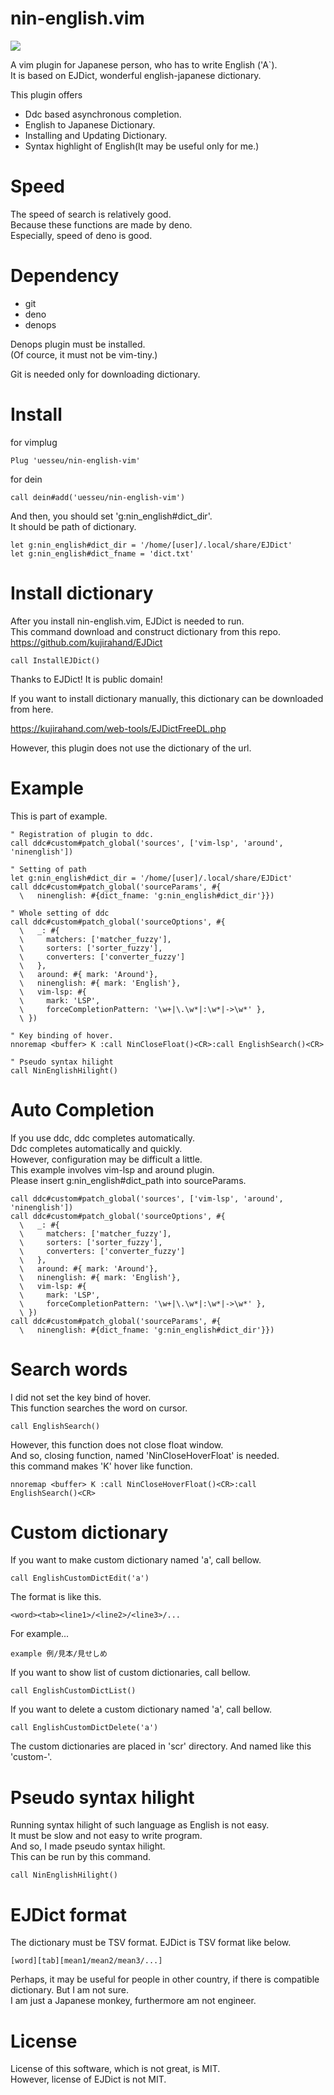 # nin-english.vim
![](sample.gif)

A vim plugin for Japanese person, who has to write English ('A`).  
It is based on EJDict, wonderful english-japanese dictionary.  

This plugin offers
- Ddc based asynchronous completion.
- English to Japanese Dictionary.
- Installing and Updating Dictionary.
- Syntax highlight of English(It may be useful only for me.)

# Speed
The speed of search is relatively good.  
Because these functions are made by deno.  
Especially, speed of deno is good.  

# Dependency
- git
- deno
- denops

Denops plugin must be installed.  
(Of cource, it must not be vim-tiny.)  

Git is needed only for downloading dictionary.

# Install
for vimplug

```
Plug 'uesseu/nin-english-vim'
```

for dein
```
call dein#add('uesseu/nin-english-vim')
```

And then, you should set 'g:nin_english#dict_dir'.  
It should be path of dictionary.  

```vim
let g:nin_english#dict_dir = '/home/[user]/.local/share/EJDict'
let g:nin_english#dict_fname = 'dict.txt'
```

# Install dictionary
After you install nin-english.vim, EJDict is needed to run.  
This command download and construct dictionary from this repo.  
https://github.com/kujirahand/EJDict

```vim
call InstallEJDict()
```

Thanks to EJDict! It is public domain!  

If you want to install dictionary manually,
this dictionary can be downloaded from here.  

https://kujirahand.com/web-tools/EJDictFreeDL.php

However, this plugin does not use the dictionary of the url.

# Example
This is part of example.

```vim
" Registration of plugin to ddc.
call ddc#custom#patch_global('sources', ['vim-lsp', 'around', 'ninenglish'])

" Setting of path
let g:nin_english#dict_dir = '/home/[user]/.local/share/EJDict'
call ddc#custom#patch_global('sourceParams', #{
  \   ninenglish: #{dict_fname: 'g:nin_english#dict_dir'}})

" Whole setting of ddc
call ddc#custom#patch_global('sourceOptions', #{
  \   _: #{
  \     matchers: ['matcher_fuzzy'],
  \     sorters: ['sorter_fuzzy'],
  \     converters: ['converter_fuzzy']
  \   },
  \   around: #{ mark: 'Around'},
  \   ninenglish: #{ mark: 'English'},
  \   vim-lsp: #{
  \     mark: 'LSP',
  \     forceCompletionPattern: '\w+|\.\w*|:\w*|->\w*' },
  \ })

" Key binding of hover.
nnoremap <buffer> K :call NinCloseFloat()<CR>:call EnglishSearch()<CR>

" Pseudo syntax hilight
call NinEnglishHilight()
```
# Auto Completion
If you use ddc, ddc completes automatically.  
Ddc completes automatically and quickly.  
However, configuration may be difficult a little.  
This example involves vim-lsp and around plugin.  
Please insert g:nin_english#dict_path into sourceParams.

```vim
call ddc#custom#patch_global('sources', ['vim-lsp', 'around', 'ninenglish'])
call ddc#custom#patch_global('sourceOptions', #{
  \   _: #{
  \     matchers: ['matcher_fuzzy'],
  \     sorters: ['sorter_fuzzy'],
  \     converters: ['converter_fuzzy']
  \   },
  \   around: #{ mark: 'Around'},
  \   ninenglish: #{ mark: 'English'},
  \   vim-lsp: #{
  \     mark: 'LSP',
  \     forceCompletionPattern: '\w+|\.\w*|:\w*|->\w*' },
  \ })
call ddc#custom#patch_global('sourceParams', #{
  \   ninenglish: #{dict_fname: 'g:nin_english#dict_dir'}})
```

# Search words
I did not set the key bind of hover.  
This function searches the word on cursor.

```vim
call EnglishSearch()
```

However, this function does not close float window.  
And so, closing function, named 'NinCloseHoverFloat' is needed.  
this command makes 'K' hover like function.  
```vim
nnoremap <buffer> K :call NinCloseHoverFloat()<CR>:call EnglishSearch()<CR>
```

# Custom dictionary
If you want to make custom dictionary named 'a', call bellow.
```vim
call EnglishCustomDictEdit('a')
```

The format is like this.

```
<word><tab><line1>/<line2>/<line3>/...
```
For example...

```
example	例/見本/見せしめ
```

If you want to show list of custom dictionaries, call bellow.
```vim
call EnglishCustomDictList()
```

If you want to delete a custom dictionary named 'a', call bellow.
```vim
call EnglishCustomDictDelete('a')
```

The custom dictionaries are placed in 'scr' directory.
And named like this 'custom-<name>'.

# Pseudo syntax hilight
Running syntax hilight of such language as English is not easy.  
It must be slow and not easy to write program.  
And so, I made pseudo syntax hilight.  
This can be run by this command.

```vim
call NinEnglishHilight()
```
# EJDict format
The dictionary must be TSV format.
EJDict is TSV format like below.

```
[word][tab][mean1/mean2/mean3/...]
```

Perhaps, it may be useful for people in other country,
if there is compatible dictionary.
But I am not sure.  
I am just a Japanese monkey, furthermore am not engineer.

# License
License of this software, which is not great, is MIT.  
However, license of EJDict is not MIT.
